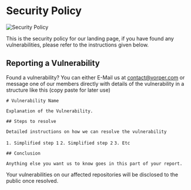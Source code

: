 # Security Policy

![Security Policy](https://github.com/user-attachments/assets/2eb575cc-6b0f-4d9a-8f22-0375687ed5cb)

This is the security policy for our landing page, if you have found any vulnerabilities, please refer to the instructions given below.

## Reporting a Vulnerability

Found a vulnerability? You can either E-Mail us at contact@vorper.com or message one of our members directly with details of the vulnerability in a structure like this (copy paste for later use)

`# Vulnerability Name`

`Explanation of the Vulnerability.`

`## Steps to resolve`

`Detailed instructions on how we can resolve the vulnerability`

`1. Simplified step 1`
`2. Simplified step 2`
`3. Etc`

`## Conclusion`

`Anything else you want us to know goes in this part of your report.`

Your vulnerabilities on our affected repositories will be disclosed to the public once resolved.
